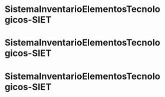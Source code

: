 # SistemaInventarioElementosTecnologicos-SIET
# SistemaInventarioElementosTecnologicos-SIET
# SistemaInventarioElementosTecnologicos-SIET
